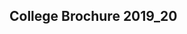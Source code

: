 <h2>College Brochure 2019_20</h2>
<div>
<object data="pdfs/broch20.pdf" height="910" type="application/pdf" width="1000">
</object>
</div>
<p></p>
</div>
